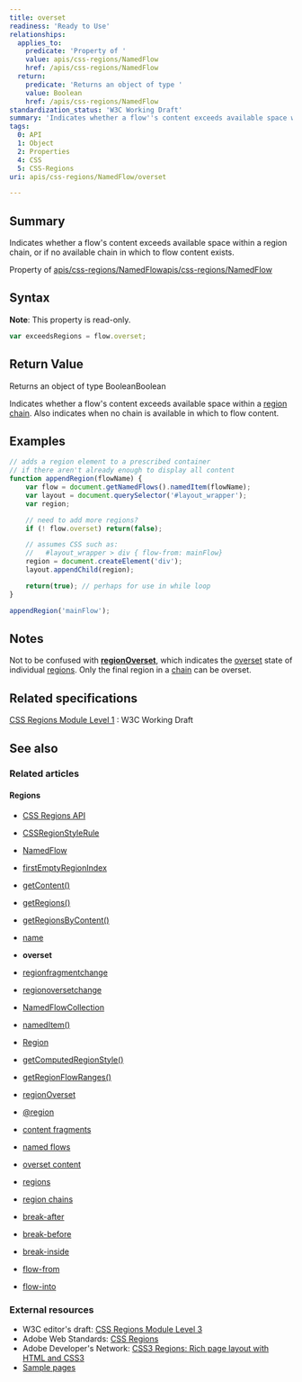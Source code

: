 ```yaml
---
title: overset
readiness: 'Ready to Use'
relationships:
  applies_to:
    predicate: 'Property of '
    value: apis/css-regions/NamedFlow
    href: /apis/css-regions/NamedFlow
  return:
    predicate: 'Returns an object of type '
    value: Boolean
    href: /apis/css-regions/NamedFlow
standardization_status: 'W3C Working Draft'
summary: 'Indicates whether a flow''s content exceeds available space within a region chain, or if no available chain in which to flow content exists.'
tags:
  0: API
  1: Object
  2: Properties
  4: CSS
  5: CSS-Regions
uri: apis/css-regions/NamedFlow/overset

---
```

## Summary

Indicates whether a flow's content exceeds available space within a region chain, or if no available chain in which to flow content exists.

Property of [apis/css-regions/NamedFlow](/apis/css-regions/NamedFlow)[apis/css-regions/NamedFlow](/apis/css-regions/NamedFlow)

## Syntax

**Note**: This property is read-only.

``` js
var exceedsRegions = flow.overset;
```

## Return Value

Returns an object of type BooleanBoolean

Indicates whether a flow's content exceeds available space within a [region chain](/css/concepts/region_chain). Also indicates when no chain is available in which to flow content.

## Examples

``` js
// adds a region element to a prescribed container
// if there aren't already enough to display all content
function appendRegion(flowName) {
    var flow = document.getNamedFlows().namedItem(flowName);
    var layout = document.querySelector('#layout_wrapper');
    var region;

    // need to add more regions?
    if (! flow.overset) return(false);

    // assumes CSS such as:
    //   #layout_wrapper > div { flow-from: mainFlow}
    region = document.createElement('div');
    layout.appendChild(region);

    return(true); // perhaps for use in while loop
}

appendRegion('mainFlow');
```

## Notes

Not to be confused with [**regionOverset**](/apis/css-regions/Region/regionOverset), which indicates the [overset](/css/concepts/overset) state of individual [regions](/css/concepts/region). Only the final region in a [chain](/css/concepts/region_chain) can be overset.

## Related specifications

[CSS Regions Module Level 1](http://www.w3.org/TR/css3-regions/)
:   W3C Working Draft

## See also

### Related articles

#### Regions

-   [CSS Regions API](/apis/css-regions)

-   [CSSRegionStyleRule](/apis/css-regions/CSSRegionStyleRule)

-   [NamedFlow](/apis/css-regions/NamedFlow)

-   [firstEmptyRegionIndex](/apis/css-regions/NamedFlow/firstEmptyRegionIndex)

-   [getContent()](/apis/css-regions/NamedFlow/getContent)

-   [getRegions()](/apis/css-regions/NamedFlow/getRegions)

-   [getRegionsByContent()](/apis/css-regions/NamedFlow/getRegionsByContent)

-   [name](/apis/css-regions/NamedFlow/name)

-   **overset**

-   [regionfragmentchange](/apis/css-regions/NamedFlow/regionfragmentchange)

-   [regionoversetchange](/apis/css-regions/NamedFlow/regionoversetchange)

-   [NamedFlowCollection](/apis/css-regions/NamedFlowCollection)

-   [namedItem()](/apis/css-regions/NamedFlowCollection/namedItem)

-   [Region](/apis/css-regions/Region)

-   [getComputedRegionStyle()](/apis/css-regions/Region/getComputedRegionStyle)

-   [getRegionFlowRanges()](/apis/css-regions/Region/getRegionFlowRanges)

-   [regionOverset](/apis/css-regions/Region/regionOverset)

-   [@region](/css/atrules/@region)

-   [content fragments](/css/concepts/fragment)

-   [named flows](/css/concepts/named_flow)

-   [overset content](/css/concepts/overset)

-   [regions](/css/concepts/region)

-   [region chains](/css/concepts/region_chain)

-   [break-after](/css/properties/break-after)

-   [break-before](/css/properties/break-before)

-   [break-inside](/css/properties/break-inside)

-   [flow-from](/css/properties/flow-from)

-   [flow-into](/css/properties/flow-into)

### External resources

-   W3C editor's draft: [CSS Regions Module Level 3](http://dev.w3.org/csswg/css3-regions/)
-   Adobe Web Standards: [CSS Regions](http://html.adobe.com/webstandards/cssregions)
-   Adobe Developer's Network: [CSS3 Regions: Rich page layout with HTML and CSS3](http://www.adobe.com/devnet/html5/articles/css3-regions.html)
-   [Sample pages](http://adobe.github.com/web-platform/samples/css-regions)
